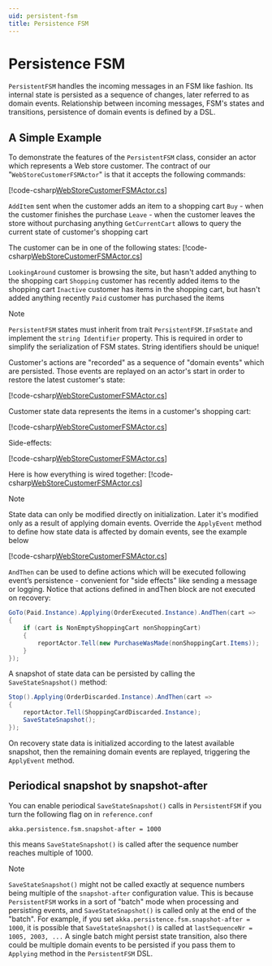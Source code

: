 ```yaml
---
uid: persistent-fsm
title: Persistence FSM
---
```

# Persistence FSM

`PersistentFSM` handles the incoming messages in an FSM like fashion. Its internal state is persisted as a sequence of changes, later referred to as domain events. Relationship between incoming messages, FSM's states and transitions, persistence of domain events is defined by a DSL.

## A Simple Example

To demonstrate the features of the `PersistentFSM` class, consider an actor which represents a Web store customer. The contract of our "`WebStoreCustomerFSMActor`" is that it accepts the following commands:

[!code-csharp[WebStoreCustomerFSMActor.cs](../../../src/core/Akka.Docs.Tests/Persistence/WebStoreCustomerFSMActor.cs?name=persistent-fsm-commands)]

`AddItem` sent when the customer adds an item to a shopping cart `Buy` - when the customer finishes the purchase `Leave` - when the customer leaves the store without purchasing anything `GetCurrentCart` allows to query the current state of customer's shopping cart

The customer can be in one of the following states:
[!code-csharp[WebStoreCustomerFSMActor.cs](../../../src/core/Akka.Docs.Tests/Persistence/WebStoreCustomerFSMActor.cs?name=persistent-fsm-states)]

`LookingAround` customer is browsing the site, but hasn't added anything to the shopping cart `Shopping` customer has recently added items to the shopping cart `Inactive` customer has items in the shopping cart, but hasn't added anything recently `Paid` customer has purchased the items

> [!NOTE]
> `PersistentFSM` states must inherit from trait `PersistentFSM.IFsmState` and implement the `string Identifier` property. This is required in order to simplify the serialization of FSM states. String identifiers should be unique!

Customer's actions are "recorded" as a sequence of "domain events" which are persisted. Those events are replayed on an actor's start in order to restore the latest customer's state:

[!code-csharp[WebStoreCustomerFSMActor.cs](../../../src/core/Akka.Docs.Tests/Persistence/WebStoreCustomerFSMActor.cs?name=persistent-fsm-domain-events)]

Customer state data represents the items in a customer's shopping cart:

[!code-csharp[WebStoreCustomerFSMActor.cs](../../../src/core/Akka.Docs.Tests/Persistence/WebStoreCustomerFSMActor.cs?name=persistent-fsm-domain-messages)]

Side-effects:

[!code-csharp[WebStoreCustomerFSMActor.cs](../../../src/core/Akka.Docs.Tests/Persistence/WebStoreCustomerFSMActor.cs?name=persistent-fsm-side-effects)]

Here is how everything is wired together:
[!code-csharp[WebStoreCustomerFSMActor.cs](../../../src/core/Akka.Docs.Tests/Persistence/WebStoreCustomerFSMActor.cs?name=persistent-fsm-setup)]

> [!NOTE]
> State data can only be modified directly on initialization. Later it's modified only as a result of applying domain events. Override the `ApplyEvent` method to define how state data is affected by domain events, see the example below

[!code-csharp[WebStoreCustomerFSMActor.cs](../../../src/core/Akka.Docs.Tests/Persistence/WebStoreCustomerFSMActor.cs?name=persistent-fsm-apply-event)]

`AndThen` can be used to define actions which will be executed following event’s persistence - convenient for "side effects" like sending a message or logging. Notice that actions defined in andThen block are not executed on recovery:

```cs
GoTo(Paid.Instance).Applying(OrderExecuted.Instance).AndThen(cart =>
{
    if (cart is NonEmptyShoppingCart nonShoppingCart)
    {
        reportActor.Tell(new PurchaseWasMade(nonShoppingCart.Items));
    }
});
```

A snapshot of state data can be persisted by calling the `SaveStateSnapshot()` method:

```cs
Stop().Applying(OrderDiscarded.Instance).AndThen(cart =>
{
    reportActor.Tell(ShoppingCardDiscarded.Instance);
    SaveStateSnapshot();
});
```

On recovery state data is initialized according to the latest available snapshot, then the remaining domain events are replayed, triggering the `ApplyEvent` method.

## Periodical snapshot by snapshot-after

You can enable periodical `SaveStateSnapshot()` calls in `PersistentFSM` if you turn the following flag on in `reference.conf`

```hocon
akka.persistence.fsm.snapshot-after = 1000
```

this means `SaveStateSnapshot()` is called after the sequence number reaches multiple of 1000.

> [!NOTE]
> `SaveStateSnapshot()` might not be called exactly at sequence numbers being multiple of the `snapshot-after` configuration value.
This is because `PersistentFSM` works in a sort of "batch" mode when processing and persisting events, and `SaveStateSnapshot()`
is called only at the end of the "batch". For example, if you set `akka.persistence.fsm.snapshot-after = 1000`,
it is possible that `SaveStateSnapshot()` is called at `lastSequenceNr = 1005, 2003, ...`
A single batch might persist state transition, also there could be multiple domain events to be persisted
if you pass them to `Applying`  method in the `PersistentFSM` DSL.
